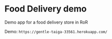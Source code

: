 # Food Delivery demo

Demo app for a food delivery store in RoR

Demo:
`https://gentle-taiga-33561.herokuapp.com/`
